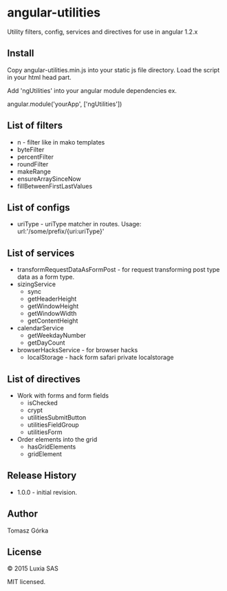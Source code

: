 # angular-utilities

Utility filters, config, services and directives for use in angular 1.2.x

## Install

Copy angular-utilities.min.js into your static js file directory.
Load the script in your html head part.

Add 'ngUtilities' into your angular module dependencies ex.

angular.module('yourApp', ['ngUtilities'])

## List of filters

+ n - filter like in mako templates
+ byteFilter
+ percentFilter
+ roundFilter
+ makeRange
+ ensureArraySinceNow
+ fillBetweenFirstLastValues

## List of configs

+ uriType - uriType matcher in routes. Usage: url:'/some/prefix/{uri:uriType}'

## List of services

+ transformRequestDataAsFormPost - for request transforming post type data as a form type.
+ sizingService
  + sync
  + getHeaderHeight
  + getWindowHeight
  + getWindowWidth
  + getContentHeight
+ calendarService
  + getWeekdayNumber
  + getDayCount
+ browserHacksService - for browser hacks
  + localStorage - hack form safari private localstorage

## List of directives

+ Work with forms and form fields
  + isChecked
  + crypt
  + utilitiesSubmitButton
  + utilitiesFieldGroup
  + utilitiesForm
+ Order elements into the grid
  + hasGridElements
  + gridElement

## Release History
+ 1.0.0 - initial revision.

## Author
Tomasz Górka

## License
&copy; 2015 Luxia SAS

MIT licensed.

